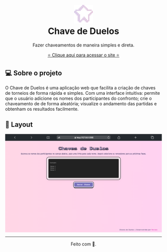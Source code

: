 <!-- Logo or Banner -->
<!-- Seu projeto pode ter Logo, Nome ou Logo e Banner. -->
<h1 align="center" id="project_name">
  <br />
  <!-- Link externo ou local(.github). -->
<img src="https://raw.githubusercontent.com/renataalvescunh/chave-de-duelos/refs/heads/main/assets/fav.png" width="60px" alt="Logo">
  <br />
Chave de Duelos  <br />
</h1>

<p align="center"> Fazer chaveamentos de maneira simples e direta. </p>
<p align="center">  
 <a href="https://renataalvescunh.github.io/chave-de-duelos/" a/> ⭐ Clique aqui para acessar o site ⭐</a> 
</p>

<h2 id="about">
💻 Sobre o projeto
</h2>
<p> O Chave de Duelos é uma aplicação web que facilita a criação de chaves de torneios de forma rápida e simples. Com uma interface intuitiva: permite que o usuário adicione os nomes dos participantes do confronto; crie o chaveamento de de forma aleatória; visualize o andamento das partidas e obtenham os resultados facilmente. </p>

<h2 id="layout">🎨 Layout</h2>

<p align="center" style="display: flex; align-items: flex-start; justify-content: center;">
<img src="https://github.com/renataalvescunh/chave-de-duelos/raw/main/assets/exemplo.png" width="777px" alt="Tela 1">
</p>


---


<p align="center">Feito com 💌. </p>